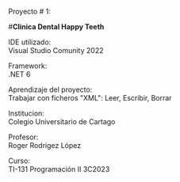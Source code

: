 Proyecto # 1:  <br>
 <p>#<strong>Clinica Dental Happy Teeth</strong></p> 
              

IDE utilizado: <br> Visual Studio Comunity 2022
              

Framework: <br> .NET 6
             
              
Aprendizaje del proyecto: <br> Trabajar con ficheros "XML":  Leer, Escribir, Borrar
              

Institucion: <br> Colegio Universitario de Cartago
              

Profesor: <br> Roger Rodrigez López 
              

Curso: <br> TI-131 Programación II 3C2023
              


